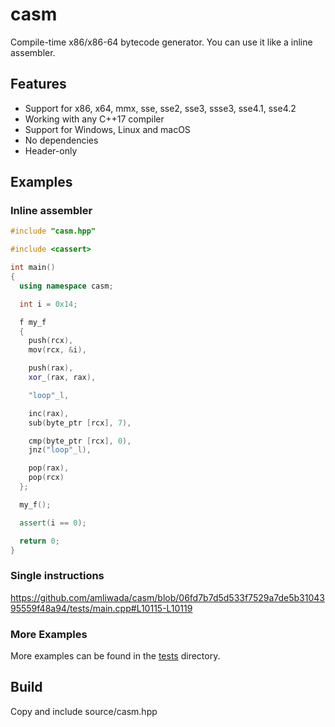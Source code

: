 # casm
Compile-time x86/x86-64 bytecode generator. You can use it like a inline assembler.

## Features

- Support for x86, x64, mmx, sse, sse2, sse3, ssse3, sse4.1, sse4.2
- Working with any C++17 compiler
- Support for Windows, Linux and macOS
- No dependencies
- Header-only

## Examples

### Inline assembler

```C++
#include "casm.hpp"

#include <cassert>

int main()
{
  using namespace casm;

  int i = 0x14;

  f my_f
  {	
    push(rcx),
    mov(rcx, &i),

    push(rax),
    xor_(rax, rax),

    "loop"_l,

    inc(rax),
    sub(byte_ptr [rcx], 7),

    cmp(byte_ptr [rcx], 0),
    jnz("loop"_l),

    pop(rax),
    pop(rcx)
  };

  my_f();

  assert(i == 0);

  return 0;
}
```

### Single instructions

https://github.com/amliwada/casm/blob/06fd7b7d5d533f7529a7de5b3104395559f48a94/tests/main.cpp#L10115-L10119

### More Examples

More examples can be found in the [tests](./tests/) directory.

## Build

Copy and include source/casm.hpp
